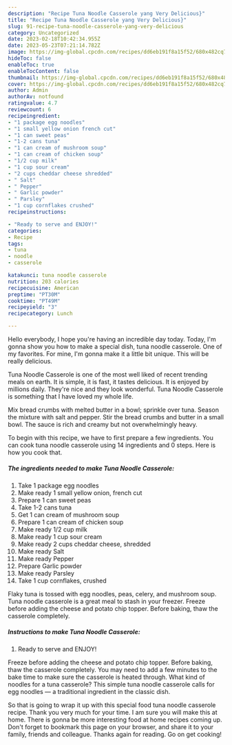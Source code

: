 ```yaml
---
description: "Recipe Tuna Noodle Casserole yang Very Delicious}"
title: "Recipe Tuna Noodle Casserole yang Very Delicious}"
slug: 91-recipe-tuna-noodle-casserole-yang-very-delicious
category: Uncategorized
date: 2023-02-18T10:42:34.955Z
date: 2023-05-23T07:21:14.782Z
image: https://img-global.cpcdn.com/recipes/dd6eb191f8a15f52/680x482cq70/tuna-noodle-casserole-recipe-main-photo.jpg
hideToc: false
enableToc: true
enableTocContent: false
thumbnail: https://img-global.cpcdn.com/recipes/dd6eb191f8a15f52/680x482cq70/tuna-noodle-casserole-recipe-main-photo.jpg
cover: https://img-global.cpcdn.com/recipes/dd6eb191f8a15f52/680x482cq70/tuna-noodle-casserole-recipe-main-photo.jpg
author: Admin
authorAv: notfound
ratingvalue: 4.7
reviewcount: 6
recipeingredient:
- "1 package egg noodles"
- "1 small yellow onion french cut"
- "1 can sweet peas"
- "1-2 cans tuna"
- "1 can cream of mushroom soup"
- "1 can cream of chicken soup"
- "1/2 cup milk"
- "1 cup sour cream"
- "2 cups cheddar cheese shredded"
- " Salt"
- " Pepper"
- " Garlic powder"
- " Parsley"
- "1 cup cornflakes crushed"
recipeinstructions:

- "Ready to serve and ENJOY!"
categories:
- Recipe
tags:
- tuna
- noodle
- casserole

katakunci: tuna noodle casserole 
nutrition: 203 calories
recipecuisine: American
preptime: "PT30M"
cooktime: "PT49M"
recipeyield: "3"
recipecategory: Lunch

---
```



Hello everybody, I hope you're having an incredible day today. Today, I'm gonna show you how to make a special dish, tuna noodle casserole. One of my favorites. For mine, I'm gonna make it a little bit unique. This will be really delicious.

Tuna Noodle Casserole is one of the most well liked of recent trending meals on earth. It is simple, it is fast, it tastes delicious. It is enjoyed by millions daily. They're nice and they look wonderful. Tuna Noodle Casserole is something that I have loved my whole life.

Mix bread crumbs with melted butter in a bowl; sprinkle over tuna. Season the mixture with salt and pepper. Stir the bread crumbs and butter in a small bowl. The sauce is rich and creamy but not overwhelmingly heavy.


To begin with this recipe, we have to first prepare a few ingredients. You can cook tuna noodle casserole using 14 ingredients and 0 steps. Here is how you cook that.

<!--inarticleads1-->

##### The ingredients needed to make Tuna Noodle Casserole:

1. Take 1 package egg noodles
1. Make ready 1 small yellow onion, french cut
1. Prepare 1 can sweet peas
1. Take 1-2 cans tuna
1. Get 1 can cream of mushroom soup
1. Prepare 1 can cream of chicken soup
1. Make ready 1/2 cup milk
1. Make ready 1 cup sour cream
1. Make ready 2 cups cheddar cheese, shredded
1. Make ready  Salt
1. Make ready  Pepper
1. Prepare  Garlic powder
1. Make ready  Parsley
1. Take 1 cup cornflakes, crushed


Flaky tuna is tossed with egg noodles, peas, celery, and mushroom soup. Tuna noodle casserole is a great meal to stash in your freezer. Freeze before adding the cheese and potato chip topper. Before baking, thaw the casserole completely. 

<!--inarticleads2-->

##### Instructions to make Tuna Noodle Casserole:


1. Ready to serve and ENJOY!

Freeze before adding the cheese and potato chip topper. Before baking, thaw the casserole completely. You may need to add a few minutes to the bake time to make sure the casserole is heated through. What kind of noodles for a tuna casserole? This simple tuna noodle casserole calls for egg noodles — a traditional ingredient in the classic dish. 

So that is going to wrap it up with this special food tuna noodle casserole recipe. Thank you very much for your time. I am sure you will make this at home. There is gonna be more interesting food at home recipes coming up. Don't forget to bookmark this page on your browser, and share it to your family, friends and colleague. Thanks again for reading. Go on get cooking!
